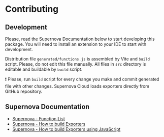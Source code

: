 # Contributing

## Development

Please, read the Supernova Documentation below to start developing this package.
You will need to install an extension to your IDE to start with development.

Distribution file `generated/functions.js` is assembled by Vite and `build` script. Please, do not edit this file manually.
All files in `src` directory is editable and buildable by `build` script.

❗ Please, run `build` script for every change you make and commit generated file with other changes.
Supernova Cloud loads exporters directly from GitHub repository.

## Supernova Documentation

- [Supernova - Function List](https://developers.supernova.io/latest/design-system-model/function-list.html#search-fb31ced2-ca07-11ec-885b-510a619c4a1b)
- [Supernova - How to build Exporters](https://developers.supernova.io/latest/building-exporters/overview-1.html)
- [Supernova - How to build Exporters using JavaScript](https://developers.supernova.io/latest/building-exporters/building-exporters-101/using-javascript.html)
